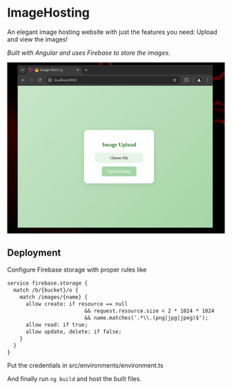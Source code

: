 # ImageHosting

An elegant image hosting website with just the features you need: Upload and view the images!

*Built with Angular and uses Firebase to store the images.*

![Demo](./assets/demo.gif)

## Deployment

Configure Firebase storage with proper rules like
```
service firebase.storage {
  match /b/{bucket}/o {
    match /images/{name} {
      allow create: if resource == null
                         && request.resource.size < 2 * 1024 * 1024
                         && name.matches('.*\\.(png|jpg|jpeg)$');
      allow read: if true;
      allow update, delete: if false;
    }
  }
}
```

Put the credentials in src/environments/environment.ts

And finally run `ng build` and host the built files.
